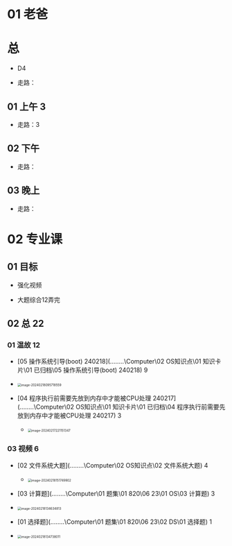 # 01 老爸



# 总

* D4

* 走路：

  



## 01 上午 3

* 走路：3

## 02 下午

* 走路：

  

## 03 晚上

* 走路：



# 02 专业课



## 01 目标

* 强化视频

* 大题综合12弄完

  

## 02 总 22

### 01 温故 12

*   [05 操作系统引导(boot) 240218](..\..\..\..\Computer\02 OS知识点\01 知识卡片\01 已归档\05 操作系统引导(boot) 240218)  9
   *  <img src="https://cvp.oss-cn-shanghai.aliyuncs.com/picgo/202402180957660.png" alt="image-20240218095718559" style="zoom:50%;" />

*  [04 程序执行前需要先放到内存中才能被CPU处理 240217](..\..\..\..\Computer\02 OS知识点\01 知识卡片\01 已归档\04 程序执行前需要先放到内存中才能被CPU处理 240217)  3
   *  <img src="https://cvp.oss-cn-shanghai.aliyuncs.com/picgo/202402172211410.png" alt="image-20240217221151347" style="zoom:50%;" />



### 03 视频 6

* [02 文件系统大题](..\..\..\..\Computer\02 OS知识点\02 文件系统大题)  4
  * <img src="https://cvp.oss-cn-shanghai.aliyuncs.com/picgo/202402181517980.png" alt="image-20240218151749902" style="zoom:50%;" />

*  [03 计算题](..\..\..\..\Computer\01 题集\01 820\06 23\01 OS\03 计算题)  3
  * <img src="https://cvp.oss-cn-shanghai.aliyuncs.com/picgo/202402181346873.png" alt="image-20240218134634813" style="zoom:50%;" />


*  [01 选择题](..\..\..\..\Computer\01 题集\01 820\06 23\02 DS\01 选择题)  1
  * <img src="https://cvp.oss-cn-shanghai.aliyuncs.com/picgo/202402181347063.png" alt="image-20240218134738011" style="zoom:50%;" />
